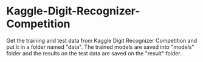 # Kaggle-Digit-Recognizer-Competition
Get the training and test data from Kaggle Digit Recognizer Competition and put it in a folder named "data".
The trained models are saved into "models" folder and the results on the test data are saved on the "result" folder.
